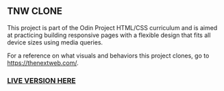 ## TNW CLONE

This project is part of the Odin Project HTML/CSS curriculum and is aimed at practicing building responsive pages with a flexible design that fits all device sizes using media queries.



For a reference on what visuals and behaviors this project clones, go to https://thenextweb.com/.

### **[LIVE VERSION HERE](https://kikupiku.github.io/tnw-clone/)**